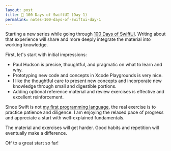 ```yaml
---
layout: post
title: 📔 100 Days of SwiftUI (Day 1)
permalink: notes-100-days-of-swiftui-day-1
---
```


Starting a new series while going through [100 Days of SwiftUI](https://www.hackingwithswift.com/100/swiftui). Writing about that experience will share and more deeply integrate the material into working knowledge.

First, let's start with initial impressions:
* Paul Hudson is precise, thoughtful, and pragmatic on what to learn and why.
* Prototyping new code and concepts in Xcode Playgrounds is very nice.
* I like the thoughtful care to present new concepts and incorporate new knowledge through small and digestible portions.
* Adding optional reference material and review exercises is effective and excellent reinforcement. 

Since Swift is not [my first programming language](https://en.wikipedia.org/wiki/BASIC), the real exercise is to practice patience and diligence. I am enjoying the relaxed pace of progress and appreciate a start with well-explained fundamentals.

The material and exercises will get harder. Good habits and repetition will eventually make a difference.

Off to a great start so far!
